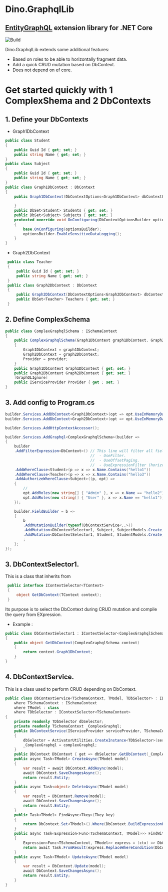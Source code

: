 # Dino.GraphqlLib

## [EntityGraphQL](https://entitygraphql.github.io/) extension library for .NET Core

![Build](https://github.com/lukemurray/EntityGraphQL/actions/workflows/dotnet.yml/badge.svg)

Dino.GraphqlLib extends some additional features:
- Based on roles to be able to horizontally fragment data.
- Add a quick CRUD mutation based on DbContext.
- Does not depend on ef core.

# Get started quickly with 1 ComplexShema and 2 DbContexts

## 1. Define your DbContexts

- Graph1DbContext
```c#
public class Student
{
    public Guid Id { get; set; }
    public string Name { get; set; }
}
public class Subject
{
    public Guid Id { get; set; }
    public string Name { get; set; }
}
public class Graph1DbContext : DbContext
{
    public Graph1DbContext(DbContextOptions<Graph1DbContext> dbContextOptions):base(dbContextOptions) {
    
    }
    public DbSet<Student> Students { get; set; }
    public DbSet<Subject> Subjects { get; set; }
    protected override void OnConfiguring(DbContextOptionsBuilder optionsBuilder)
    {
        base.OnConfiguring(optionsBuilder);
        optionsBuilder.EnableSensitiveDataLogging();
    }
}
```
- Graph2DbContext
```c#
 public class Teacher
 {
     public Guid Id { get; set; }
     public string Name { get; set; }
 }
 public class Graph2DbContext : DbContext
 {
     public Graph2DbContext(DbContextOptions<Graph2DbContext> dbContextOptions):base(dbContextOptions) { }
     public DbSet<Teacher> Teachers { get; set; }
 }
```
## 2. Define  ComplexSchema
```c#
public class ComplexGraphqlSchema : ISchemaContext
{
    public ComplexGraphqlSchema(Graph1DbContext graph1DbContext, Graph2DbContext graph2DbContext, IServiceProvider provider)
    {
        Graph1DbContext = graph1DbContext;
        Graph2DbContext = graph2DbContext;
        Provider = provider;
    }
    public Graph1DbContext Graph1DbContext { get; set; }
    public Graph2DbContext Graph2DbContext { get; set; }
    [GraphQLIgnore]
    public IServiceProvider Provider { get ; set; }
}
```
## 3. Add config to Program.cs
```c#
builder.Services.AddDbContext<Graph1DbContext>(opt => opt.UseInMemoryDatabase("Demo1"));
builder.Services.AddDbContext<Graph2DbContext>(opt => opt.UseInMemoryDatabase("Demo2"));

builder.Services.AddHttpContextAccessor();

builder.Services.AddGraphql<ComplexGraphqlSchema>(builder =>
{
    builder
    .AddFilterExpression<DbContext>() // This line will filter all fields that are DbSet in the 2 DbContexts in ComplexSchema and add extentions to it:
                                      //  - UseFilter.
                                      //  - UseOffsetPaging.
                                      //  - UseExpressionFilter (horizontal data fragmentation).
    .AddWhereClause<Student>(p => x => x.Name.Contains("hello1"))
    .AddWhereClause<Teacher>(p => x => x.Name.Contains("hello3"))
    .AddAuthorizeWhereClause<Subject>((p, opt) =>
    {
        //
        opt.AddRoles(new string[] { "Admin" }, x => x.Name == "hello2");
        opt.AddRoles(new string[] { "User" }, x => x.Name == "hello1");
    });

    builder.FieldBuilder = b =>
    {
        b
        .AddMutationBuilder(typeof(DbContextService<,,>))
        .AddMutation<DbContextSelector1, Subject, SubjectModels.Create, SubjectModels.Update, SubjectModels.Key>()
        .AddMutation<DbContextSelector1, Student, StudentModels.Create, StudentModels.Update, StudentModels.Key>()
        ;
    };
});
```
## 3. DbContextSelector1.
This is a class that inherits from 
```c#
 public interface IContextSelector<TContext>
 {
     object GetDbContext(TContext context);
 }
```
Its purpose is to select the DbContext during CRUD mutation and compile the query from EXpression.
- Example :
```c#
public class DbContextSelector1 : IContextSelector<ComplexGraphqlSchema>
{
    public object GetDbContext(ComplexGraphqlSchema context)
    {
        return context.Graph1DbContext;
    }
}
```
## 4. DbContextService.
This is a class used to perform CRUD depending on DbContext.
```c#
public class DbContextService<TSchemaContext, TModel, TDbSelector> : IDbContextService<TSchemaContext, TModel, TDbSelector>
    where TSchemaContext : ISchemaContext
    where TModel : class
    where TDbSelector : IContextSelector<TSchemaContext>
{
    private readonly TDbSelector dbSelector;
    private readonly TSchemaContext _ComplexGraphql;
    public DbContextService(IServiceProvider serviceProvider, TSchemaContext complexGraphql)
    {
        dbSelector = ActivatorUtilities.CreateInstance<TDbSelector>(serviceProvider);
        _ComplexGraphql = complexGraphql;
    }
    public DbContext DbContext { get => dbSelector.GetDbContext(_ComplexGraphql) as DbContext; }
    public async Task<TModel> CreateAsync(TModel model)
    {
        var result = await DbContext.AddAsync(model);
        await DbContext.SaveChangesAsync();
        return result.Entity;
    }
    public async Task<object> DeleteAsync(TModel model)
    {
        var result = DbContext.Remove(model);
        await DbContext.SaveChangesAsync();
        return result.Entity;
    }
    public Task<TModel> FindAsync<Tkey>(Tkey key)
    {
        return DbContext.Set<TModel>().Where(DbContext.BuildExpressionFindByIdWith<TModel, Tkey>(key)).FirstOrDefaultAsync();
    }
    public async Task<Expression<Func<TSchemaContext, TModel>>> FindWithIdAsync<Tkey>(Tkey key)
    {
        Expression<Func<TSchemaContext, TModel>> express = (ctx) => DbContext.Set<TModel>().Where(x => x == null).First();
        return await Task.FromResult(express.ReplaceWhereCondition(DbContext.BuildExpressionFindByIdWith<TModel, Tkey>(key)));
    }
    public async Task<TModel> UpdateAsync(TModel model)
    {
        var result = DbContext.Update(model);
        await DbContext.SaveChangesAsync();
        return result.Entity;
    }
}
```
